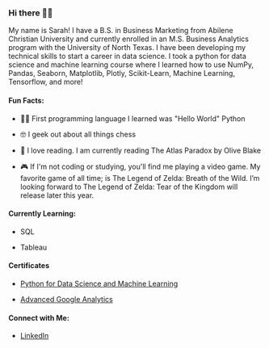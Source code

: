 ### Hi there 👋🏾

My name is Sarah! I have a B.S. in Business Marketing from Abilene Christian University and currently enrolled in an M.S. Business Analytics program with the University of North Texas. I have been developing my technical skills to start a career in data science. I took a python for data science and machine learning course where I learned how to use NumPy, Pandas, Seaborn, Matplotlib, Plotly, Scikit-Learn, Machine Learning, Tensorflow, and more! 

#### Fun Facts: 

- 👋🏾 First programming language I learned was "Hello World" Python 

- :nerd_face: I geek out about all things chess 

- :book: I love reading. I am currently reading The Atlas Paradox by Olive Blake 

- :video_game: If I'm not coding or studying, you'll find me playing a video game. My favorite game of all time; is The Legend of Zelda: Breath of the Wild. I’m looking forward to The Legend of Zelda: Tear of the Kingdom will release later this year. 


#### Currently Learning: 
 - SQL
 
 - Tableau 
 
 
 
#### Certificates
- [Python for Data Science and Machine Learning](https://www.udemy.com/certificate/UC-d7fc41f1-6433-49c6-8853-92fb61cf9175/?utm_medium=email&utm_campaign=email&utm_source=sendgrid.com)


- [Advanced Google Analytics](https://analytics.google.com/analytics/academy/certificate/hH5KIM4KQ-W99APFJ5AIzw)

#### Connect with Me:
- [LinkedIn](https://www.linkedin.com/in/sarahe-mccoy/)
